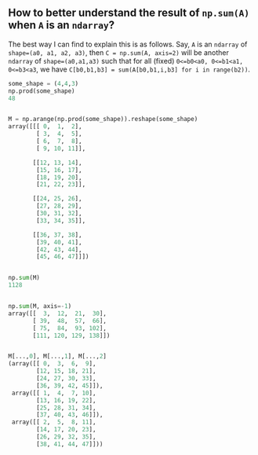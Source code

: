 ## How to better understand the result of `np.sum(A)` when `A` is an `ndarray`?
The best way I can find to explain this is as follows. Say, `A` is an `ndarray` of
`shape=(a0, a1, a2, a3)`, then `C = np.sum(A, axis=2)` will be another `ndarray` of
`shape=(a0,a1,a3)` such that for all (fixed) `0<=b0<a0, 0<=b1<a1, 0<=b3<a3`, we have
`C[b0,b1,b3] = sum(A[b0,b1,i,b3] for i in range(b2))`.



```python
some_shape = (4,4,3)
np.prod(some_shape)
48


M = np.arange(np.prod(some_shape)).reshape(some_shape)
array([[[ 0,  1,  2],
        [ 3,  4,  5],
        [ 6,  7,  8],
        [ 9, 10, 11]],

       [[12, 13, 14],
        [15, 16, 17],
        [18, 19, 20],
        [21, 22, 23]],

       [[24, 25, 26],
        [27, 28, 29],
        [30, 31, 32],
        [33, 34, 35]],

       [[36, 37, 38],
        [39, 40, 41],
        [42, 43, 44],
        [45, 46, 47]]])


np.sum(M)
1128


np.sum(M, axis=-1)
array([[  3,  12,  21,  30],
       [ 39,  48,  57,  66],
       [ 75,  84,  93, 102],
       [111, 120, 129, 138]])


M[...,0], M[...,1], M[...,2]
(array([[ 0,  3,  6,  9],
        [12, 15, 18, 21],
        [24, 27, 30, 33],
        [36, 39, 42, 45]]),
 array([[ 1,  4,  7, 10],
        [13, 16, 19, 22],
        [25, 28, 31, 34],
        [37, 40, 43, 46]]),
 array([[ 2,  5,  8, 11],
        [14, 17, 20, 23],
        [26, 29, 32, 35],
        [38, 41, 44, 47]]))

```
